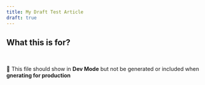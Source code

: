 ```yaml
---
title: My Draft Test Article
draft: true
---
```


## What this is for?

<br>

:wrench: This file should show in **Dev Mode** but not be generated or included when **gnerating for production**